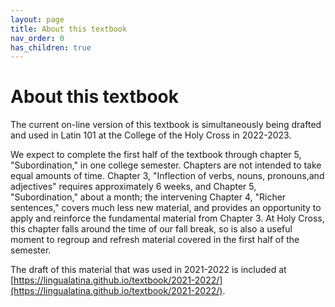 ```yaml
---
layout: page
title: About this textbook
nav_order: 0
has_children: true
---
```


# About this textbook

The current on-line version of this textbook is simultaneously being drafted and used in Latin 101 at the College of the Holy Cross in 2022-2023.

  

We expect to complete the first half of the textbook through chapter 5, "Subordination," in one college semester.  Chapters are not intended to take equal amounts of time.  Chapter 3, "Inflection of verbs, nouns, pronouns,and adjectives" requires approximately 6 weeks, and Chapter 5, "Subordination," about a month; the intervening Chapter 4, "Richer sentences," covers much less new material, and provides an opportunity to apply and reinforce the fundamental material from Chapter 3.  At Holy Cross, this chapter falls around the time of our fall break, so is also a useful moment to regroup and refresh material covered in the first half of the semester.

The draft of this material that was used in 2021-2022 is included at [https://lingualatina.github.io/textbook/2021-2022/](https://lingualatina.github.io/textbook/2021-2022/).


